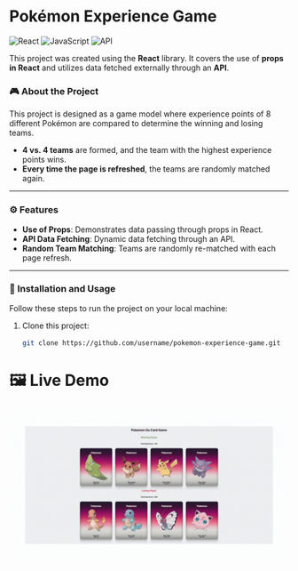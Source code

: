 # Pokémon Experience Game

![React](https://img.shields.io/badge/React-20232A?style=for-the-badge&logo=react&logoColor=61DAFB)
![JavaScript](https://img.shields.io/badge/JavaScript-F7DF1E?style=for-the-badge&logo=javascript&logoColor=black)
![API](https://img.shields.io/badge/API-Data%20Fetching-blue?style=for-the-badge)

This project was created using the **React** library. It covers the use of **props in React** and utilizes data fetched externally through an **API**.

### 🎮 About the Project

This project is designed as a game model where experience points of 8 different Pokémon are compared to determine the winning and losing teams.

- **4 vs. 4 teams** are formed, and the team with the highest experience points wins.
- **Every time the page is refreshed**, the teams are randomly matched again.

---

### ⚙️ Features

- **Use of Props**: Demonstrates data passing through props in React.
- **API Data Fetching**: Dynamic data fetching through an API.
- **Random Team Matching**: Teams are randomly re-matched with each page refresh.

---

### 🚀 Installation and Usage

Follow these steps to run the project on your local machine:

1. Clone this project:
   ```bash
   git clone https://github.com/username/pokemon-experience-game.git
   ```

# 🖼️ Live Demo

![](poke.gif)
